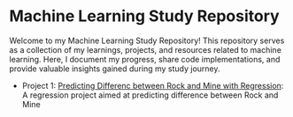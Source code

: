 # Machine Learning Study Repository

Welcome to my Machine Learning Study Repository! This repository serves as a collection of my learnings, projects, and resources related to machine learning. Here, I document my progress, share code implementations, and provide valuable insights gained during my study journey.

- Project 1: [Predicting Differenc between Rock and Mine with Regression](./Rock_vs_Mine_Prediction.ipynb): A regression project aimed at predicting difference between Rock and Mine
